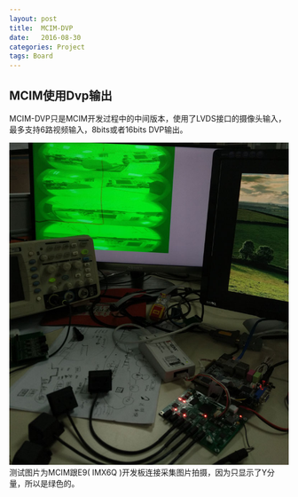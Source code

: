 ```yaml
---
layout: post
title:  MCIM-DVP
date:   2016-08-30
categories: Project
tags: Board
---
```


## MCIM使用Dvp输出

MCIM-DVP只是MCIM开发过程中的中间版本，使用了LVDS接口的摄像头输入，最多支持6路视频输入，8bits或者16bits DVP输出。 

<div align="center">
<img src="/images/capture-shot2.jpg" />
</div>
<!--more-->
测试图片为MCIM跟E9( IMX6Q )开发板连接采集图片拍摄，因为只显示了Y分量，所以是绿色的。